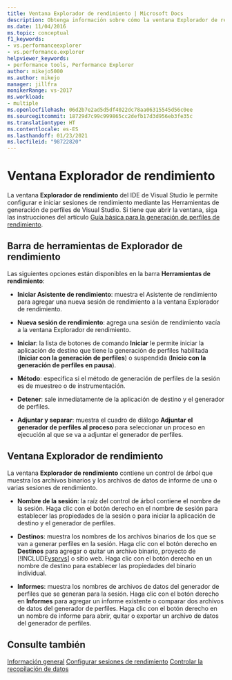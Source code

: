 ```yaml
---
title: Ventana Explorador de rendimiento | Microsoft Docs
description: Obtenga información sobre cómo la ventana Explorador de rendimiento del IDE de Visual Studio permite configurar sesiones de rendimiento mediante las Herramientas de generación de perfiles de Visual Studio.
ms.date: 11/04/2016
ms.topic: conceptual
f1_keywords:
- vs.performanceexplorer
- vs.performance.explorer
helpviewer_keywords:
- performance tools, Performance Explorer
author: mikejo5000
ms.author: mikejo
manager: jillfra
monikerRange: vs-2017
ms.workload:
- multiple
ms.openlocfilehash: 06d2b7e2ad5d5df4022dc78aa06315545d56c0ee
ms.sourcegitcommit: 18729d7c99c999865cc2defb17d3d956eb3fe35c
ms.translationtype: HT
ms.contentlocale: es-ES
ms.lasthandoff: 01/23/2021
ms.locfileid: "98722820"
---
```

# <a name="performance-explorer-window"></a>Ventana Explorador de rendimiento

La ventana **Explorador de rendimiento** del IDE de Visual Studio le permite configurar e iniciar sesiones de rendimiento mediante las Herramientas de generación de perfiles de Visual Studio. Si tiene que abrir la ventana, siga las instrucciones del artículo [Guía básica para la generación de perfiles de rendimiento](../profiling/beginners-guide-to-cpu-sampling.md).

## <a name="performance-explorer-toolbar"></a>Barra de herramientas de Explorador de rendimiento

Las siguientes opciones están disponibles en la barra **Herramientas de rendimiento**:

- **Iniciar Asistente de rendimiento**: muestra el Asistente de rendimiento para agregar una nueva sesión de rendimiento a la ventana Explorador de rendimiento.

- **Nueva sesión de rendimiento**: agrega una sesión de rendimiento vacía a la ventana Explorador de rendimiento.

- **Iniciar**: la lista de botones de comando **Iniciar** le permite iniciar la aplicación de destino que tiene la generación de perfiles habilitada (**Iniciar con la generación de perfiles**) o suspendida (**Inicio con la generación de perfiles en pausa**).

- **Método**: especifica si el método de generación de perfiles de la sesión es de muestreo o de instrumentación.

- **Detener**: sale inmediatamente de la aplicación de destino y el generador de perfiles.

- **Adjuntar y separar**: muestra el cuadro de diálogo **Adjuntar el generador de perfiles al proceso** para seleccionar un proceso en ejecución al que se va a adjuntar el generador de perfiles.

## <a name="performance-explorer-window"></a>Ventana Explorador de rendimiento

La ventana **Explorador de rendimiento** contiene un control de árbol que muestra los archivos binarios y los archivos de datos de informe de una o varias sesiones de rendimiento.

- **Nombre de la sesión**: la raíz del control de árbol contiene el nombre de la sesión. Haga clic con el botón derecho en el nombre de sesión para establecer las propiedades de la sesión o para iniciar la aplicación de destino y el generador de perfiles.

- **Destinos**: muestra los nombres de los archivos binarios de los que se van a generar perfiles en la sesión. Haga clic con el botón derecho en **Destinos** para agregar o quitar un archivo binario, proyecto de [!INCLUDE[vsprvs](../code-quality/includes/vsprvs_md.md)] o sitio web. Haga clic con el botón derecho en un nombre de destino para establecer las propiedades del binario individual.

- **Informes**: muestra los nombres de archivos de datos del generador de perfiles que se generan para la sesión. Haga clic con el botón derecho en **Informes** para agregar un informe existente o comparar dos archivos de datos del generador de perfiles. Haga clic con el botón derecho en un nombre de informe para abrir, quitar o exportar un archivo de datos del generador de perfiles.

## <a name="see-also"></a>Consulte también

[Información general](../profiling/overviews-performance-tools.md)
[Configurar sesiones de rendimiento](../profiling/configuring-performance-sessions.md)
[Controlar la recopilación de datos](../profiling/controlling-data-collection.md)
